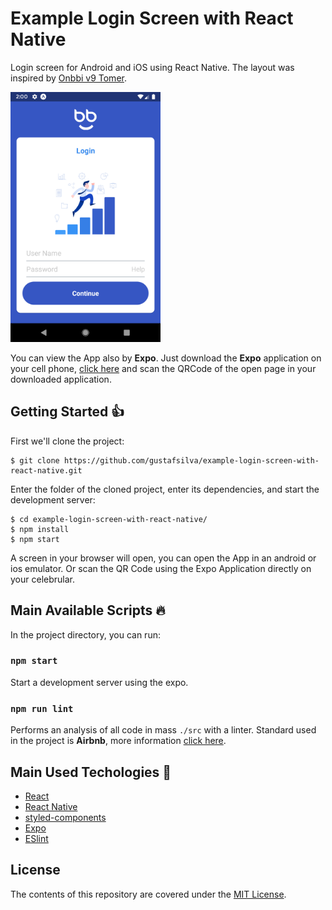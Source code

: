 # Example Login Screen with React Native

Login screen for Android and iOS using React Native. The layout was inspired by [Onbbi v9 Tomer]().

<img
  src="./assets/images/screenshot.png"
  style="height: 400px;"
/>

You can view the App also by **Expo**.
Just download the **Expo** application on your cell phone, [click here]() and scan the QRCode of the open page in your downloaded application.

## Getting Started :+1:
First we'll clone the project:
```shell
$ git clone https://github.com/gustafsilva/example-login-screen-with-react-native.git
```

Enter the folder of the cloned project, enter its dependencies, and start the development server:
```shell
$ cd example-login-screen-with-react-native/
$ npm install
$ npm start
```

A screen in your browser will open, you can open the App in an android or ios emulator.
Or scan the QR Code using the Expo Application directly on your celebrular.

## Main Available Scripts :fire:

In the project directory, you can run:

### `npm start`

Start a development server using the expo.

### `npm run lint`

Performs an analysis of all code in mass `./src` with a linter.
Standard used in the project is **Airbnb**, more information [click here](https://github.com/airbnb/javascript).

## Main Used Techologies :rocket:

- [React](http://reactjs.org)
- [React Native](https://facebook.github.io/react-native/)
- [styled-components](http://styled-components.com/)
- [Expo](https://expo.io/)
- [ESlint](https://eslint.org/)

## License
The contents of this repository are covered under the [MIT License](./LICENSE).